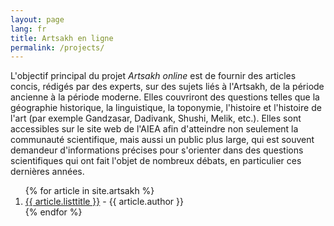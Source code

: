 ```yaml
---
layout: page
lang: fr
title: Artsakh en ligne
permalink: /projects/
---
```


L'objectif principal du projet *Artsakh online* est de fournir des articles concis, rédigés par des experts, sur des sujets liés à l'Artsakh, de la période ancienne à la période moderne. Elles couvriront des questions telles que la géographie historique, la linguistique, la toponymie, l'histoire et l'histoire de l'art (par exemple Gandzasar, Dadivank, Shushi, Melik, etc.).  Elles sont accessibles sur le site web de l'AIEA afin d'atteindre non seulement la communauté scientifique, mais aussi un public plus large, qui est souvent demandeur d'informations précises pour s'orienter dans des questions scientifiques qui ont fait l'objet de nombreux débats, en particulier ces dernières années.

<ol>
{% for article in site.artsakh %}
  <li>
    <a href="{{ article.url }}">{{ article.listtitle }}</a> - {{ article.author }}
  </li>
{% endfor %}
</ol>
